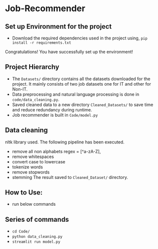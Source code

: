 # Job-Recommender

## Set up Environment for the project

- Download the required dependencies used in the project using, `pip install -r requirements.txt`

Congratulations! You have successfully set up the environment!

## Project Hierarchy
- The  `Datasets/` directory contains all the datasets downloaded for the project. It mainly consists of two job datasets one for IT and other for Non-IT.
- Data preprocessing and natural language processing is done in `code/data_cleaning.py`.
- Saved cleaned data to a new directory `Cleaned_Datasets/` to save time and reduce redundancy during runtime.
- Job recommender is built in `Code/model.py`

## Data cleaning
nltk library used. The following pipeline has been executed.
- remove all non alphabets regex = [^a-zA-Z], 
- remove whitespaces
- convert case to lowercase 
- tokenize words
- remove stopwords
- stemming
The result saved to `Cleaned_Dataset/` directory.

## How to Use:
- run below commands

## Series of commands
- `cd Code/`
- `python data_cleaning.py`
- `streamlit run model.py`


